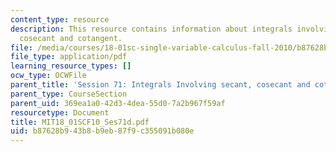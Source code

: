 ```yaml
---
content_type: resource
description: This resource contains information about integrals involving secant,
  cosecant and cotangent.
file: /media/courses/18-01sc-single-variable-calculus-fall-2010/b87628b943b8b9eb87f9c355091b080e_MIT18_01SCF10_Ses71d.pdf
file_type: application/pdf
learning_resource_types: []
ocw_type: OCWFile
parent_title: 'Session 71: Integrals Involving secant, cosecant and cotangent'
parent_type: CourseSection
parent_uid: 369ea1a0-42d3-4dea-55d0-7a2b967f59af
resourcetype: Document
title: MIT18_01SCF10_Ses71d.pdf
uid: b87628b9-43b8-b9eb-87f9-c355091b080e
---
```

